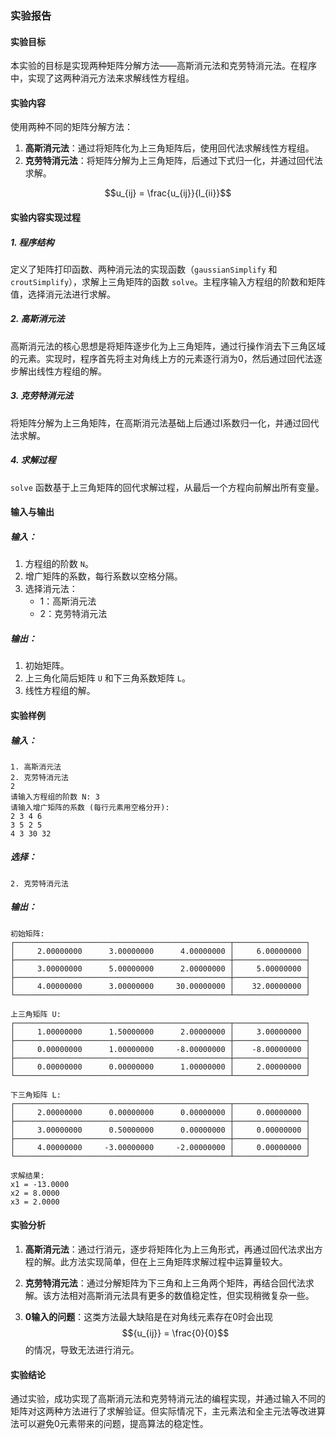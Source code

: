 ### 实验报告

#### 实验目标
本实验的目标是实现两种矩阵分解方法——高斯消元法和克劳特消元法。在程序中，实现了这两种消元方法来求解线性方程组。

#### 实验内容
使用两种不同的矩阵分解方法：
1. **高斯消元法**：通过将矩阵化为上三角矩阵后，使用回代法求解线性方程组。
2. **克劳特消元法**：将矩阵分解为上三角矩阵，后通过下式归一化，并通过回代法求解。

$$u_{ij} = \frac{u_{ij}}{l_{ii}}$$




#### 实验内容实现过程

##### 1. **程序结构**
定义了矩阵打印函数、两种消元法的实现函数（`gaussianSimplify` 和 `croutSimplify`），求解上三角矩阵的函数 `solve`。主程序输入方程组的阶数和矩阵值，选择消元法进行求解。

##### 2. **高斯消元法**
高斯消元法的核心思想是将矩阵逐步化为上三角矩阵，通过行操作消去下三角区域的元素。实现时，程序首先将主对角线上方的元素逐行消为0，然后通过回代法逐步解出线性方程组的解。

##### 3. **克劳特消元法**
将矩阵分解为上三角矩阵，在高斯消元法基础上后通过l系数归一化，并通过回代法求解。

##### 4. **求解过程**
`solve` 函数基于上三角矩阵的回代求解过程，从最后一个方程向前解出所有变量。

#### 输入与输出

##### 输入：
1. 方程组的阶数 `N`。
2. 增广矩阵的系数，每行系数以空格分隔。
3. 选择消元法：
   - 1：高斯消元法
   - 2：克劳特消元法

##### 输出：
1. 初始矩阵。
2. 上三角化简后矩阵 `U` 和下三角系数矩阵 `L`。
3. 线性方程组的解。

#### 实验样例

##### 输入：
```
1. 高斯消元法
2. 克劳特消元法
2
请输入方程组的阶数 N: 3
请输入增广矩阵的系数 (每行元素用空格分开):
2 3 4 6
3 5 2 5
4 3 30 32
```

##### 选择：
```
2. 克劳特消元法
```

##### 输出：
```
初始矩阵:
┌────────────────────────────────────────────────┬────────────────┐
│     2.00000000      3.00000000      4.00000000 │     6.00000000 │
├────────────────────────────────────────────────┼────────────────┤
│     3.00000000      5.00000000      2.00000000 │     5.00000000 │
├────────────────────────────────────────────────┼────────────────┤
│     4.00000000      3.00000000     30.00000000 │    32.00000000 │
└────────────────────────────────────────────────┴────────────────┘

上三角矩阵 U:
┌────────────────────────────────────────────────┬────────────────┐
│     1.00000000      1.50000000      2.00000000 │     3.00000000 │
├────────────────────────────────────────────────┼────────────────┤
│     0.00000000      1.00000000     -8.00000000 │    -8.00000000 │
├────────────────────────────────────────────────┼────────────────┤
│     0.00000000      0.00000000      1.00000000 │     2.00000000 │
└────────────────────────────────────────────────┴────────────────┘

下三角矩阵 L:
┌────────────────────────────────────────────────┬────────────────┐
│     2.00000000      0.00000000      0.00000000 │     0.00000000 │
├────────────────────────────────────────────────┼────────────────┤
│     3.00000000      0.50000000      0.00000000 │     0.00000000 │
├────────────────────────────────────────────────┼────────────────┤
│     4.00000000     -3.00000000     -2.00000000 │     0.00000000 │
└────────────────────────────────────────────────┴────────────────┘

求解结果:
x1 = -13.0000
x2 = 8.0000
x3 = 2.0000
```

#### 实验分析
1. **高斯消元法**：通过行消元，逐步将矩阵化为上三角形式，再通过回代法求出方程的解。此方法实现简单，但在上三角矩阵求解过程中运算量较大。
   
2. **克劳特消元法**：通过分解矩阵为下三角和上三角两个矩阵，再结合回代法求解。该方法相对高斯消元法具有更多的数值稳定性，但实现稍微复杂一些。

3. **0输入的问题**：这类方法最大缺陷是在对角线元素存在0时会出现$${u_{ij}} = \frac{0}{0}$$的情况，导致无法进行消元。

#### 实验结论
通过实验，成功实现了高斯消元法和克劳特消元法的编程实现，并通过输入不同的矩阵对这两种方法进行了求解验证。但实际情况下，主元素法和全主元法等改进算法可以避免0元素带来的问题，提高算法的稳定性。